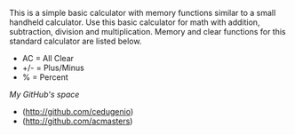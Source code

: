 This is a simple basic calculator with memory functions similar to a small handheld calculator. Use this basic calculator for math with addition, subtraction, division and multiplication. Memory and clear functions for this standard calculator are listed below.

* AC = All Clear
* +/- = Plus/Minus
* % = Percent


*My GitHub's space*

* (http://github.com/cedugenio)
* (http://github.com/acmasters)

